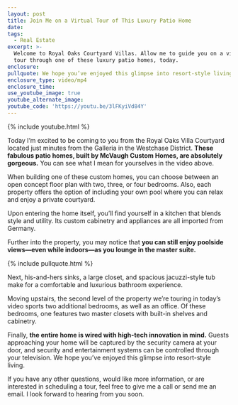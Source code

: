 ```yaml
---
layout: post
title: Join Me on a Virtual Tour of This Luxury Patio Home
date:
tags:
  - Real Estate
excerpt: >-
  Welcome to Royal Oaks Courtyard Villas. Allow me to guide you on a virtual
  tour through one of these luxury patio homes, today.
enclosure:
pullquote: We hope you’ve enjoyed this glimpse into resort-style living.
enclosure_type: video/mp4
enclosure_time:
use_youtube_image: true
youtube_alternate_image:
youtube_code: 'https://youtu.be/3lFKyiVd84Y'
---
```


{% include youtube.html %}

Today I’m excited to be coming to you from the Royal Oaks Villa Courtyard located just minutes from the Galleria in the Westchase District. **These fabulous patio homes, built by McVaugh Custom Homes, are absolutely gorgeous.** You can see what I mean for yourselves in the video above.&nbsp;

When building one of these custom homes, you can choose between an open concept floor plan with two, three, or four bedrooms. Also, each property offers the option of including your own pool where you can relax and enjoy a private courtyard.&nbsp;

Upon entering the home itself, you’ll find yourself in a kitchen that blends style and utility. Its custom cabinetry and appliances are all imported from Germany.&nbsp;

Further into the property, you may notice that **you can still enjoy poolside views—even while indoors—as you lounge in the master suite.**

{% include pullquote.html %}

Next, his-and-hers sinks, a large closet, and spacious jacuzzi-style tub make for a comfortable and luxurious bathroom experience. &nbsp;

Moving upstairs, the second level of the property we’re touring in today’s video sports two additional bedrooms, as well as an office. Of these bedrooms, one features two master closets with built-in shelves and cabinetry.&nbsp;

Finally, **the entire home is wired with high-tech innovation in mind.** Guests approaching your home will be captured by the security camera at your door, and security and entertainment systems can be controlled through your television. We hope you’ve enjoyed this glimpse into resort-style living.&nbsp;

If you have any other questions, would like more information, or are interested in scheduling a tour, feel free to give me a call or send me an email. I look forward to hearing from you soon.